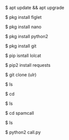 $ apt update && apt upgrade


$ pkg install figlet


$ pkg install nano


$ pkg install python2


$ pkg install git


$ pip isntall lolcat


$ pip2 install requests


$ git clone (ulr)


$ Is


$ cd


$ Is


$ cd spamcall


$ Is


$ python2 call.py
